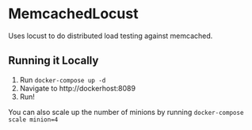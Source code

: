 # MemcachedLocust
Uses locust to do distributed load testing against memcached.


## Running it Locally
1. Run `docker-compose up -d`
2. Navigate to http://dockerhost:8089
3. Run!

You can also scale up the number of minions by running `docker-compose
scale minion=4`


